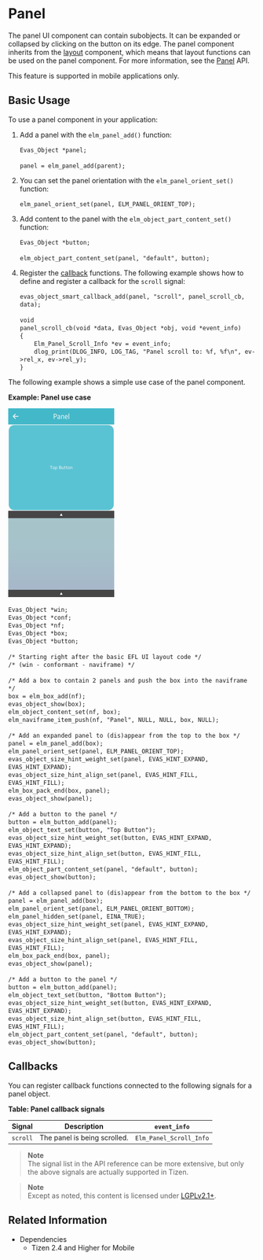 # Panel

The panel UI component can contain subobjects. It can be expanded or collapsed by clicking on the button on its edge. The panel component inherits from the [layout](container-layout.md) component, which means that layout functions can be used on the panel component. For more information, see the [Panel](../../../../api/mobile/latest/group__Elm__Panel.html) API.

This feature is supported in mobile applications only.

## Basic Usage

To use a panel component in your application:

1. Add a panel with the `elm_panel_add()` function:

   ```
   Evas_Object *panel;

   panel = elm_panel_add(parent);
   ```

2. You can set the panel orientation with the `elm_panel_orient_set()` function:

   ```
   elm_panel_orient_set(panel, ELM_PANEL_ORIENT_TOP);
   ```

3. Add content to the panel with the `elm_object_part_content_set()` function:

   ```
   Evas_Object *button;

   elm_object_part_content_set(panel, "default", button);
   ```

4. Register the [callback](#callbacks) functions. The following example shows how to define and register a callback for the `scroll` signal:

   ```
   evas_object_smart_callback_add(panel, "scroll", panel_scroll_cb, data);

   void
   panel_scroll_cb(void *data, Evas_Object *obj, void *event_info)
   {
       Elm_Panel_Scroll_Info *ev = event_info;
       dlog_print(DLOG_INFO, LOG_TAG, "Panel scroll to: %f, %f\n", ev->rel_x, ev->rel_y);
   }
   ```

The following example shows a simple use case of the panel component.

**Example: Panel use case**

![Panel](./media/panel1.png)

```
Evas_Object *win;
Evas_Object *conf;
Evas_Object *nf;
Evas_Object *box;
Evas_Object *button;

/* Starting right after the basic EFL UI layout code */
/* (win - conformant - naviframe) */

/* Add a box to contain 2 panels and push the box into the naviframe */
box = elm_box_add(nf);
evas_object_show(box);
elm_object_content_set(nf, box);
elm_naviframe_item_push(nf, "Panel", NULL, NULL, box, NULL);

/* Add an expanded panel to (dis)appear from the top to the box */
panel = elm_panel_add(box);
elm_panel_orient_set(panel, ELM_PANEL_ORIENT_TOP);
evas_object_size_hint_weight_set(panel, EVAS_HINT_EXPAND, EVAS_HINT_EXPAND);
evas_object_size_hint_align_set(panel, EVAS_HINT_FILL, EVAS_HINT_FILL);
elm_box_pack_end(box, panel);
evas_object_show(panel);

/* Add a button to the panel */
button = elm_button_add(panel);
elm_object_text_set(button, "Top Button");
evas_object_size_hint_weight_set(button, EVAS_HINT_EXPAND, EVAS_HINT_EXPAND);
evas_object_size_hint_align_set(button, EVAS_HINT_FILL, EVAS_HINT_FILL);
elm_object_part_content_set(panel, "default", button);
evas_object_show(button);

/* Add a collapsed panel to (dis)appear from the bottom to the box */
panel = elm_panel_add(box);
elm_panel_orient_set(panel, ELM_PANEL_ORIENT_BOTTOM);
elm_panel_hidden_set(panel, EINA_TRUE);
evas_object_size_hint_weight_set(panel, EVAS_HINT_EXPAND, EVAS_HINT_EXPAND);
evas_object_size_hint_align_set(panel, EVAS_HINT_FILL, EVAS_HINT_FILL);
elm_box_pack_end(box, panel);
evas_object_show(panel);

/* Add a button to the panel */
button = elm_button_add(panel);
elm_object_text_set(button, "Bottom Button");
evas_object_size_hint_weight_set(button, EVAS_HINT_EXPAND, EVAS_HINT_EXPAND);
evas_object_size_hint_align_set(button, EVAS_HINT_FILL, EVAS_HINT_FILL);
elm_object_part_content_set(panel, "default", button);
evas_object_show(button);
```

## Callbacks

You can register callback functions connected to the following signals for a panel object.

**Table: Panel callback signals**

| Signal   | Description                  | `event_info`            |
|--------|----------------------------|-----------------------|
| `scroll` | The panel is being scrolled. | `Elm_Panel_Scroll_Info` |

> **Note**  
> The signal list in the API reference can be more extensive, but only the above signals are actually supported in Tizen.

> **Note**  
> Except as noted, this content is licensed under [LGPLv2.1+](http://opensource.org/licenses/LGPL-2.1).

## Related Information
- Dependencies
  - Tizen 2.4 and Higher for Mobile
